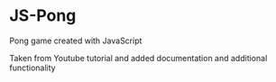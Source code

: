 # JS-Pong
Pong game created with JavaScript

Taken from Youtube tutorial and added documentation and additional
functionality
